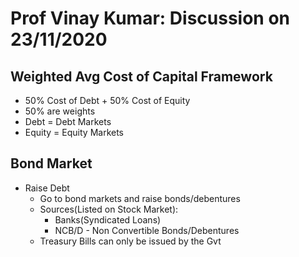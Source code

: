# Prof Vinay Kumar: Discussion on 23/11/2020

## Weighted Avg Cost of Capital Framework
- 50% Cost of Debt + 50% Cost of Equity
- 50% are weights
- Debt  = Debt Markets
- Equity = Equity Markets

## Bond Market
- Raise Debt
	- Go to bond markets and raise bonds/debentures
	- Sources(Listed on Stock Market):
		- Banks(Syndicated Loans)
		- NCB/D - Non Convertible Bonds/Debentures
	- Treasury Bills can only be issued by the Gvt